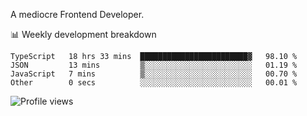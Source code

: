 A mediocre Frontend Developer.

📊 Weekly development breakdown
<!--START_SECTION:waka-->

```text
TypeScript   18 hrs 33 mins  ████████████████████████▓   98.10 %
JSON         13 mins         ▒░░░░░░░░░░░░░░░░░░░░░░░░   01.19 %
JavaScript   7 mins          ▒░░░░░░░░░░░░░░░░░░░░░░░░   00.70 %
Other        0 secs          ░░░░░░░░░░░░░░░░░░░░░░░░░   00.01 %
```

<!--END_SECTION:waka-->

<img src="https://gpvc.arturio.dev/iqbalfasri" alt="Profile views"/>
